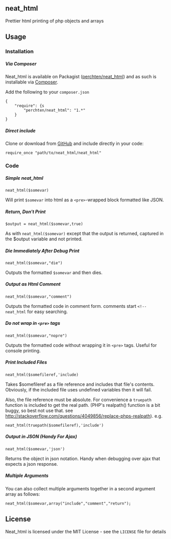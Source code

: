 neat_html
--------

Prettier html printing of php objects and arrays

## Usage

### Installation

##### Via Composer

Neat_html is available on Packagist ([perchten/neat_html](https://packagist.org/packages/perchten/neat_html)) and as such is installable via [Composer](https://getcomposer.org/).

Add the following to your `composer.json`

	{
    	"require": {s
        	"perchten/neat_html": "1.*"
	    }
	}

##### Direct include

Clone or download from [GitHub](https://github.com/perchten/neat_html) and include directly in your code:

	require_once "path/to/neat_html/neat_html"

### Code

##### Simple neat_html
    neat_html($somevar)

Will print <code>$somevar</code> into html as a <code>&lt;pre&gt;</code>-wrapped block formatted like JSON.

##### Return, Don't Print
    $output = neat_html($somevar,true)

As with <code>neat_html($somevar)</code> except that the output is returned, captured in the $output variable and not printed.

##### Die Immediately After Debug Print

    neat_html($somevar,"die")

Outputs the formatted <code>$somevar</code> and then dies.

##### Output as Html Comment

    neat_html($somevar,"comment")

Outputs the formatted code in comment form. comments start <code>&lt;!--neat_html</code> for easy searching.

##### Do not wrap in `<pre>` tags

    neat_html($somevar,"nopre")

Outputs the formatted code without wrapping it in `<pre>` tags. Useful for console printing.

##### Print Included Files

    neat_html($somefileref,'include)

Takes $somefileref as a file reference and includes that file's contents. Obviously, if the included file uses undefined variables then it will fail.

Also, the file reference must be absolute. For convenience a `truepath` function is included to get the real path. (PHP's realpath() function is a bit buggy, so best not use that. see http://stackoverflow.com/questions/4049856/replace-phps-realpath). e.g.

    neat_html(truepath($somefileref),'include')

##### Output in JSON (Handy For Ajax)

    neat_html($somevar,'json')

Returns the object in json notation. Handy when debugging over ajax that expects a json response.

##### Multiple Arguments

You can also collect multiple arguments together in a second argument array as follows:

    neat_html($somevar,array("include","comment","return");


## License

Neat_html is licensed under the MIT License - see the `LICENSE` file for details

